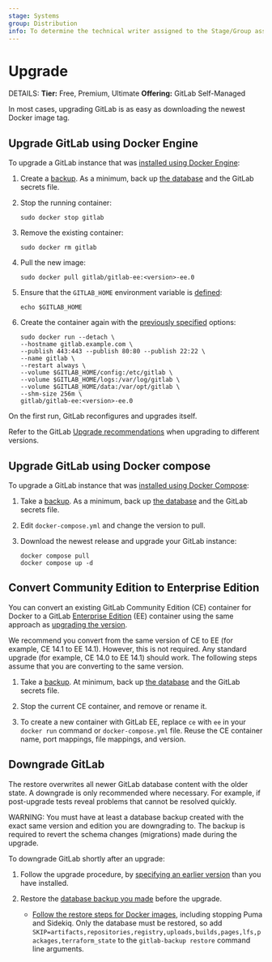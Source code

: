 ```yaml
---
stage: Systems
group: Distribution
info: To determine the technical writer assigned to the Stage/Group associated with this page, see https://handbook.gitlab.com/handbook/product/ux/technical-writing/#assignments
---
```


# Upgrade

DETAILS:
**Tier:** Free, Premium, Ultimate
**Offering:** GitLab Self-Managed

In most cases, upgrading GitLab is as easy as downloading the newest Docker
image tag.

## Upgrade GitLab using Docker Engine

To upgrade a GitLab instance that was [installed using Docker Engine](installation.md#install-gitlab-by-using-docker-engine):

1. Create a [backup](backup.md). As a minimum, back up [the database](backup.md#create-a-database-backup) and
   the GitLab secrets file.

1. Stop the running container:

   ```shell
   sudo docker stop gitlab
   ```

1. Remove the existing container:

   ```shell
   sudo docker rm gitlab
   ```

1. Pull the new image:

   ```shell
   sudo docker pull gitlab/gitlab-ee:<version>-ee.0
   ```

1. Ensure that the `GITLAB_HOME` environment variable is [defined](installation.md#create-a-directory-for-the-volumes):

   ```shell
   echo $GITLAB_HOME
   ```

1. Create the container again with the
   [previously specified](installation.md#install-gitlab-by-using-docker-engine) options:

   ```shell
   sudo docker run --detach \
   --hostname gitlab.example.com \
   --publish 443:443 --publish 80:80 --publish 22:22 \
   --name gitlab \
   --restart always \
   --volume $GITLAB_HOME/config:/etc/gitlab \
   --volume $GITLAB_HOME/logs:/var/log/gitlab \
   --volume $GITLAB_HOME/data:/var/opt/gitlab \
   --shm-size 256m \
   gitlab/gitlab-ee:<version>-ee.0
   ```

On the first run, GitLab reconfigures and upgrades itself.

Refer to the GitLab [Upgrade recommendations](../../policy/maintenance.md#upgrade-recommendations)
when upgrading to different versions.

## Upgrade GitLab using Docker compose

To upgrade a GitLab instance that was [installed using Docker Compose](installation.md#install-gitlab-by-using-docker-compose):

1. Take a [backup](backup.md). As a minimum, back up [the database](backup.md#create-a-database-backup) and
   the GitLab secrets file.
1. Edit `docker-compose.yml` and change the version to pull.
1. Download the newest release and upgrade your GitLab instance:

   ```shell
   docker compose pull
   docker compose up -d
   ```

## Convert Community Edition to Enterprise Edition

You can convert an existing GitLab Community Edition (CE) container for Docker
to a GitLab [Enterprise Edition](https://about.gitlab.com/pricing/) (EE) container
using the same approach as [upgrading the version](upgrade.md).

We recommend you convert from the same version of CE to EE (for example, CE 14.1 to EE 14.1).
However, this is not required. Any standard upgrade (for example, CE 14.0 to EE 14.1) should work.
The following steps assume that you are converting to the same version.

1. Take a [backup](backup.md). At minimum, back up [the database](backup.md#create-a-database-backup) and
   the GitLab secrets file.

1. Stop the current CE container, and remove or rename it.

1. To create a new container with GitLab EE,
   replace `ce` with `ee` in your `docker run` command or `docker-compose.yml` file.
   Reuse the CE container name, port mappings, file mappings, and version.

## Downgrade GitLab

The restore overwrites all newer GitLab database content with the older state.
A downgrade is only recommended where necessary. For example, if post-upgrade tests reveal problems that cannot be resolved quickly.

WARNING:
You must have at least a database backup created with the exact same version and edition you are downgrading to.
The backup is required to revert the schema changes (migrations) made during the upgrade.

To downgrade GitLab shortly after an upgrade:

1. Follow the upgrade procedure, by [specifying an earlier version](installation.md#find-the-gitlab-version-and-edition-to-use)
   than you have installed.

1. Restore the [database backup you made](backup.md#create-a-database-backup) before the upgrade.

   - [Follow the restore steps for Docker images](../../administration/backup_restore/restore_gitlab.md#restore-for-docker-image-and-gitlab-helm-chart-installations), including
     stopping Puma and Sidekiq. Only the database must be restored, so add
     `SKIP=artifacts,repositories,registry,uploads,builds,pages,lfs,packages,terraform_state`
     to the `gitlab-backup restore` command line arguments.
